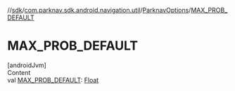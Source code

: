 //[sdk](../../../index.md)/[com.parknav.sdk.android.navigation.util](../index.md)/[ParknavOptions](index.md)/[MAX_PROB_DEFAULT](-m-a-x_-p-r-o-b_-d-e-f-a-u-l-t.md)



# MAX_PROB_DEFAULT  
[androidJvm]  
Content  
val [MAX_PROB_DEFAULT](-m-a-x_-p-r-o-b_-d-e-f-a-u-l-t.md): [Float](https://kotlinlang.org/api/latest/jvm/stdlib/kotlin/-float/index.html)  



